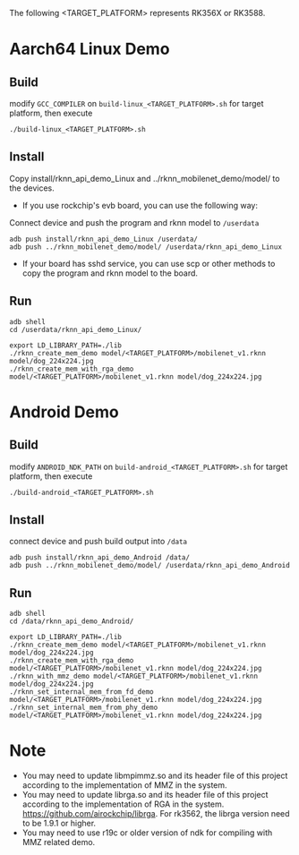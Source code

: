 The following <TARGET_PLATFORM> represents RK356X or RK3588.
# Aarch64 Linux Demo
## Build

modify `GCC_COMPILER` on `build-linux_<TARGET_PLATFORM>.sh` for target platform, then execute

```
./build-linux_<TARGET_PLATFORM>.sh
```

## Install

Copy install/rknn_api_demo_Linux and ../rknn_mobilenet_demo/model/ to the devices.

- If you use rockchip's evb board, you can use the following way:

Connect device and push the program and rknn model to `/userdata`

```
adb push install/rknn_api_demo_Linux /userdata/
adb push ../rknn_mobilenet_demo/model/ /userdata/rknn_api_demo_Linux
```

- If your board has sshd service, you can use scp or other methods to copy the program and rknn model to the board.

## Run

```
adb shell
cd /userdata/rknn_api_demo_Linux/
```

```
export LD_LIBRARY_PATH=./lib
./rknn_create_mem_demo model/<TARGET_PLATFORM>/mobilenet_v1.rknn model/dog_224x224.jpg
./rknn_create_mem_with_rga_demo model/<TARGET_PLATFORM>/mobilenet_v1.rknn model/dog_224x224.jpg
```

# Android Demo
## Build

modify `ANDROID_NDK_PATH` on `build-android_<TARGET_PLATFORM>.sh` for target platform, then execute

```
./build-android_<TARGET_PLATFORM>.sh
```

## Install

connect device and push build output into `/data`

```
adb push install/rknn_api_demo_Android /data/
adb push ../rknn_mobilenet_demo/model/ /userdata/rknn_api_demo_Android
```

## Run

```
adb shell
cd /data/rknn_api_demo_Android/
```

```
export LD_LIBRARY_PATH=./lib
./rknn_create_mem_demo model/<TARGET_PLATFORM>/mobilenet_v1.rknn model/dog_224x224.jpg
./rknn_create_mem_with_rga_demo model/<TARGET_PLATFORM>/mobilenet_v1.rknn model/dog_224x224.jpg
./rknn_with_mmz_demo model/<TARGET_PLATFORM>/mobilenet_v1.rknn model/dog_224x224.jpg
./rknn_set_internal_mem_from_fd_demo model/<TARGET_PLATFORM>/mobilenet_v1.rknn model/dog_224x224.jpg
./rknn_set_internal_mem_from_phy_demo model/<TARGET_PLATFORM>/mobilenet_v1.rknn model/dog_224x224.jpg
```

# Note
 - You may need to update libmpimmz.so and its header file of this project according to the implementation of MMZ in the system.
 - You may need to update librga.so and its header file of this project according to the implementation of RGA in the system. https://github.com/airockchip/librga.
    For rk3562, the librga version need to be 1.9.1 or higher.
 - You may need to use r19c or older version of ndk for compiling with MMZ related demo.